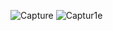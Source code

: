 ![Capture](https://user-images.githubusercontent.com/61381949/98045874-d4f52b00-1e31-11eb-9a8f-3fb5310703cc.PNG)
![Captur1e](https://user-images.githubusercontent.com/61381949/98045879-d58dc180-1e31-11eb-8e6f-717d627e06ef.PNG)

